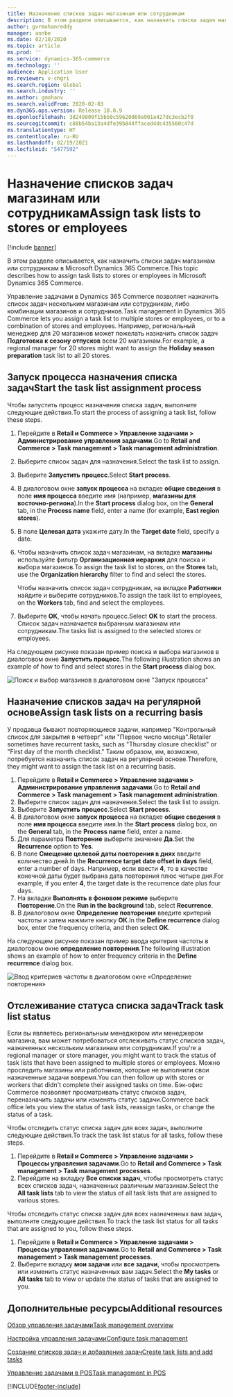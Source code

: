 ```yaml
---
title: Назначение списков задач магазинам или сотрудникам
description: В этом разделе описывается, как назначить списки задач магазинам или сотрудникам в Microsoft Dynamics 365 Commerce.
author: gvrmohanreddy
manager: annbe
ms.date: 02/10/2020
ms.topic: article
ms.prod: ''
ms.service: dynamics-365-commerce
ms.technology: ''
audience: Application User
ms.reviewer: v-chgri
ms.search.region: Global
ms.search.industry: ''
ms.author: gmohanv
ms.search.validFrom: 2020-02-03
ms.dyn365.ops.version: Release 10.0.9
ms.openlocfilehash: 3d249809f15b50c59620d69a901a427dc3ecb2f0
ms.sourcegitcommit: c88b54ba13a4dfe39b844ffaced4dc435560c47d
ms.translationtype: HT
ms.contentlocale: ru-RU
ms.lasthandoff: 02/19/2021
ms.locfileid: "5477592"
---
```

# <a name="assign-task-lists-to-stores-or-employees"></a><span data-ttu-id="f3aa7-103">Назначение списков задач магазинам или сотрудникам</span><span class="sxs-lookup"><span data-stu-id="f3aa7-103">Assign task lists to stores or employees</span></span>

[!include [banner](includes/banner.md)]

<span data-ttu-id="f3aa7-104">В этом разделе описывается, как назначить списки задач магазинам или сотрудникам в Microsoft Dynamics 365 Commerce.</span><span class="sxs-lookup"><span data-stu-id="f3aa7-104">This topic describes how to assign task lists to stores or employees in Microsoft Dynamics 365 Commerce.</span></span>

<span data-ttu-id="f3aa7-105">Управление задачами в Dynamics 365 Commerce позволяет назначить список задач нескольким магазинам или сотрудникам, либо комбинации магазинов и сотрудников.</span><span class="sxs-lookup"><span data-stu-id="f3aa7-105">Task management in Dynamics 365 Commerce lets you assign a task list to multiple stores or employees, or to a combination of stores and employees.</span></span> <span data-ttu-id="f3aa7-106">Например, региональный менеджер для 20 магазинов может пожелать назначить список задач **Подготовка к сезону отпусков** всем 20 магазинам.</span><span class="sxs-lookup"><span data-stu-id="f3aa7-106">For example, a regional manager for 20 stores might want to assign the **Holiday season preparation** task list to all 20 stores.</span></span>

## <a name="start-the-task-list-assignment-process"></a><span data-ttu-id="f3aa7-107">Запуск процесса назначения списка задач</span><span class="sxs-lookup"><span data-stu-id="f3aa7-107">Start the task list assignment process</span></span>

<span data-ttu-id="f3aa7-108">Чтобы запустить процесс назначения списка задач, выполните следующие действия.</span><span class="sxs-lookup"><span data-stu-id="f3aa7-108">To start the process of assigning a task list, follow these steps.</span></span>

1. <span data-ttu-id="f3aa7-109">Перейдите в **Retail и Commerce \> Управление задачами \> Администрирование управления задачами**.</span><span class="sxs-lookup"><span data-stu-id="f3aa7-109">Go to **Retail and Commerce \> Task management \> Task management administration**.</span></span>
1. <span data-ttu-id="f3aa7-110">Выберите список задач для назначения.</span><span class="sxs-lookup"><span data-stu-id="f3aa7-110">Select the task list to assign.</span></span>
1. <span data-ttu-id="f3aa7-111">Выберите **Запустить процесс**.</span><span class="sxs-lookup"><span data-stu-id="f3aa7-111">Select **Start process**.</span></span>
1. <span data-ttu-id="f3aa7-112">В диалоговом окне **запуск процесса** на вкладке **общие сведения** в поле **имя процесса** введите имя (например, **магазины для восточно-региона**).</span><span class="sxs-lookup"><span data-stu-id="f3aa7-112">In the **Start process** dialog box, on the **General** tab, in the **Process name** field, enter a name (for example, **East region stores**).</span></span>
1. <span data-ttu-id="f3aa7-113">В поле **Целевая дата** укажите дату.</span><span class="sxs-lookup"><span data-stu-id="f3aa7-113">In the **Target date** field, specify a date.</span></span>
1. <span data-ttu-id="f3aa7-114">Чтобы назначить список задач магазинам, на вкладке **магазины** используйте фильтр **Организационная иерархия** для поиска и выбора магазинов.</span><span class="sxs-lookup"><span data-stu-id="f3aa7-114">To assign the task list to stores, on the **Stores** tab, use the **Organization hierarchy** filter to find and select the stores.</span></span>

    <span data-ttu-id="f3aa7-115">Чтобы назначить список задач сотрудникам, на вкладке **Работники** найдите и выберите сотрудников.</span><span class="sxs-lookup"><span data-stu-id="f3aa7-115">To assign the task list to employees, on the **Workers** tab, find and select the employees.</span></span>

1. <span data-ttu-id="f3aa7-116">Выберите **ОК**, чтобы начать процесс.</span><span class="sxs-lookup"><span data-stu-id="f3aa7-116">Select **OK** to start the process.</span></span> <span data-ttu-id="f3aa7-117">Список задач назначается выбранным магазинам или сотрудникам.</span><span class="sxs-lookup"><span data-stu-id="f3aa7-117">The tasks list is assigned to the selected stores or employees.</span></span>

<span data-ttu-id="f3aa7-118">На следующем рисунке показан пример поиска и выбора магазинов в диалоговом окне **Запустить процесс**.</span><span class="sxs-lookup"><span data-stu-id="f3aa7-118">The following illustration shows an example of how to find and select stores in the **Start process** dialog box.</span></span>

![Поиск и выбор магазинов в диалоговом окне "Запуск процесса"](media/HQ-Assign-Tasks-Lists.png)

## <a name="assign-task-lists-on-a-recurring-basis"></a><span data-ttu-id="f3aa7-120">Назначение списков задач на регулярной основе</span><span class="sxs-lookup"><span data-stu-id="f3aa7-120">Assign task lists on a recurring basis</span></span>

<span data-ttu-id="f3aa7-121">У продавца бывают повторяющиеся задачи, например "Контрольный список для закрытия в четверг" или "Первое число месяца".</span><span class="sxs-lookup"><span data-stu-id="f3aa7-121">Retailer sometimes have recurrent tasks, such as "Thursday closure checklist" or "First day of the month checklist."</span></span> <span data-ttu-id="f3aa7-122">Таким образом, им, возможно, потребуется назначить список задач на регулярной основе.</span><span class="sxs-lookup"><span data-stu-id="f3aa7-122">Therefore, they might want to assign the task list on a recurring basis.</span></span>

1. <span data-ttu-id="f3aa7-123">Перейдите в **Retail и Commerce \> Управление задачами \> Администрирование управления задачами**.</span><span class="sxs-lookup"><span data-stu-id="f3aa7-123">Go to **Retail and Commerce \> Task management \> Task management administration**.</span></span>
1. <span data-ttu-id="f3aa7-124">Выберите список задач для назначения.</span><span class="sxs-lookup"><span data-stu-id="f3aa7-124">Select the task list to assign.</span></span>
1. <span data-ttu-id="f3aa7-125">Выберите **Запустить процесс**.</span><span class="sxs-lookup"><span data-stu-id="f3aa7-125">Select **Start process**.</span></span>
1. <span data-ttu-id="f3aa7-126">В диалоговом окне **запуск процесса** на вкладке **общие сведения** в поле **имя процесса** введите имя.</span><span class="sxs-lookup"><span data-stu-id="f3aa7-126">In the **Start process** dialog box, on the **General** tab, in the **Process name** field, enter a name.</span></span>
1. <span data-ttu-id="f3aa7-127">Для параметра **Повторение** выберите значение **Да**.</span><span class="sxs-lookup"><span data-stu-id="f3aa7-127">Set the **Recurrence** option to **Yes**.</span></span>
1. <span data-ttu-id="f3aa7-128">В поле **Смещение целевой даты повторения в днях** введите количество дней.</span><span class="sxs-lookup"><span data-stu-id="f3aa7-128">In the **Recurrence target date offset in days** field, enter a number of days.</span></span> <span data-ttu-id="f3aa7-129">Например, если ввести **4**, то в качестве конечной даты будет выбрана дата повторения плюс четыре дня.</span><span class="sxs-lookup"><span data-stu-id="f3aa7-129">For example, if you enter **4**, the target date is the recurrence date plus four days.</span></span>
1. <span data-ttu-id="f3aa7-130">На вкладке **Выполнять в фоновом режиме** выберите **Повторение**.</span><span class="sxs-lookup"><span data-stu-id="f3aa7-130">On the **Run in the background** tab, select **Recurrence**.</span></span>
1. <span data-ttu-id="f3aa7-131">В диалоговом окне **Определение повторения** введите критерий частоты и затем нажмите кнопку **ОК**.</span><span class="sxs-lookup"><span data-stu-id="f3aa7-131">In the **Define recurrence** dialog box, enter the frequency criteria, and then select **OK**.</span></span>

<span data-ttu-id="f3aa7-132">На следующем рисунке показан пример ввода критерия частоты в диалоговом окне **определение повторения**.</span><span class="sxs-lookup"><span data-stu-id="f3aa7-132">The following illustration shows an example of how to enter frequency criteria in the **Define recurrence** dialog box.</span></span>

![Ввод критериев частоты в диалоговом окне «Определение повторения»](media/HQ-Assign-Tasks-Lists-Recurrently.png)

## <a name="track-task-list-status"></a><span data-ttu-id="f3aa7-134">Отслеживание статуса списка задач</span><span class="sxs-lookup"><span data-stu-id="f3aa7-134">Track task list status</span></span>

<span data-ttu-id="f3aa7-135">Если вы являетесь региональным менеджером или менеджером магазина, вам может потребоваться отслеживать статус списков задач, назначенных нескольким магазинам или сотрудникам.</span><span class="sxs-lookup"><span data-stu-id="f3aa7-135">If you're a regional manager or store manager, you might want to track the status of task lists that have been assigned to multiple stores or employees.</span></span> <span data-ttu-id="f3aa7-136">Можно проследить магазины или работников, которые не выполнили свои назначенные задачи вовремя.</span><span class="sxs-lookup"><span data-stu-id="f3aa7-136">You can then follow up with stores or workers that didn't complete their assigned tasks on time.</span></span> <span data-ttu-id="f3aa7-137">Бэк-офис Commerce позволяет просматривать статус списков задач, переназначить задачи или изменять статус задачи.</span><span class="sxs-lookup"><span data-stu-id="f3aa7-137">Commerce back office lets you view the status of task lists, reassign tasks, or change the status of a task.</span></span>

<span data-ttu-id="f3aa7-138">Чтобы отследить статус списка задач для всех задач, выполните следующие действия.</span><span class="sxs-lookup"><span data-stu-id="f3aa7-138">To track the task list status for all tasks, follow these steps.</span></span>

1. <span data-ttu-id="f3aa7-139">Перейдите в **Retail и Commerce \> Управление задачами \> Процессы управления задачами**.</span><span class="sxs-lookup"><span data-stu-id="f3aa7-139">Go to **Retail and Commerce \> Task management \> Task management processes**.</span></span>
1. <span data-ttu-id="f3aa7-140">Перейдите на вкладку **Все списки задач**, чтобы просмотреть статус всех списков задач, назначенных различным магазинам.</span><span class="sxs-lookup"><span data-stu-id="f3aa7-140">Select the **All task lists** tab to view the status of all task lists that are assigned to various stores.</span></span>

<span data-ttu-id="f3aa7-141">Чтобы отследить статус списка задач для всех назначенных вам задач, выполните следующие действия.</span><span class="sxs-lookup"><span data-stu-id="f3aa7-141">To track the task list status for all tasks that are assigned to you, follow these steps.</span></span>

1. <span data-ttu-id="f3aa7-142">Перейдите в **Retail и Commerce \> Управление задачами \> Процессы управления задачами**.</span><span class="sxs-lookup"><span data-stu-id="f3aa7-142">Go to **Retail and Commerce \> Task management \> Task management processes**.</span></span>
1. <span data-ttu-id="f3aa7-143">Выберите вкладку **мои задачи** или **все задачи**, чтобы просмотреть или изменить статус назначенных вам задач.</span><span class="sxs-lookup"><span data-stu-id="f3aa7-143">Select the **My tasks** or **All tasks** tab to view or update the status of tasks that are assigned to you.</span></span>

## <a name="additional-resources"></a><span data-ttu-id="f3aa7-144">Дополнительные ресурсы</span><span class="sxs-lookup"><span data-stu-id="f3aa7-144">Additional resources</span></span>

[<span data-ttu-id="f3aa7-145">Обзор управления задачами</span><span class="sxs-lookup"><span data-stu-id="f3aa7-145">Task management overview</span></span>](task-mgmt-overview.md)

[<span data-ttu-id="f3aa7-146">Настройка управления задачами</span><span class="sxs-lookup"><span data-stu-id="f3aa7-146">Configure task management</span></span>](task-mgmt-configure.md)

[<span data-ttu-id="f3aa7-147">Создание списков задач и добавление задач</span><span class="sxs-lookup"><span data-stu-id="f3aa7-147">Create task lists and add tasks</span></span>](task-mgmt-create-lists.md)

[<span data-ttu-id="f3aa7-148">Управление задачами в POS</span><span class="sxs-lookup"><span data-stu-id="f3aa7-148">Task management in POS</span></span>](task-mgmt-POS.md)


[!INCLUDE[footer-include](../includes/footer-banner.md)]
